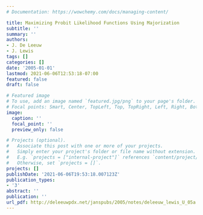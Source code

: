 ```yaml
---
# Documentation: https://wowchemy.com/docs/managing-content/

title: Maximizing Probit Likelihood Functions Using Majorization
subtitle: ''
summary: ''
authors:
- J. De Leeuw
- J. Lewis
tags: []
categories: []
date: '2005-01-01'
lastmod: 2021-06-06T12:53:18-07:00
featured: false
draft: false

# Featured image
# To use, add an image named `featured.jpg/png` to your page's folder.
# Focal points: Smart, Center, TopLeft, Top, TopRight, Left, Right, BottomLeft, Bottom, BottomRight.
image:
  caption: ''
  focal_point: ''
  preview_only: false

# Projects (optional).
#   Associate this post with one or more of your projects.
#   Simply enter your project's folder or file name without extension.
#   E.g. `projects = ["internal-project"]` references `content/project/deep-learning/index.md`.
#   Otherwise, set `projects = []`.
projects: []
publishDate: '2021-06-06T19:53:18.007123Z'
publication_types:
- '3'
abstract: ''
publication: ''
url_pdf: http://deleeuwpdx.net/janspubs/2005/notes/deleeuw_lewis_U_05a.pdf
---
```

